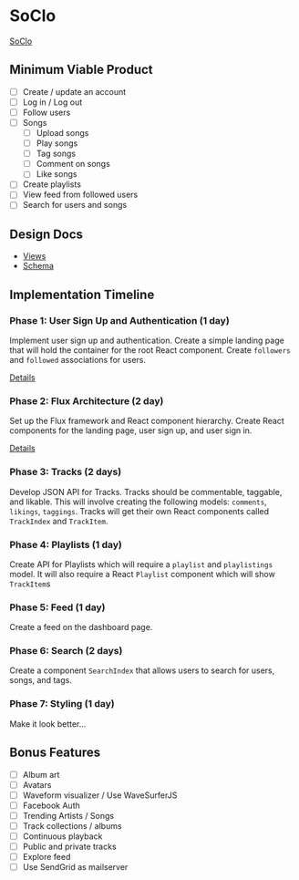 # SoClo
[SoClo](http://soundcloud.com)

## Minimum Viable Product
- [ ] Create / update an account
- [ ] Log in / Log out
- [ ] Follow users
- [ ] Songs
  - [ ] Upload songs
  - [ ] Play songs
  - [ ] Tag songs
  - [ ] Comment on songs
  - [ ] Like songs
- [ ] Create playlists
- [ ] View feed from followed users
- [ ] Search for users and songs

## Design Docs
- [Views](./docs/views.md)
- [Schema](./docs/schema.md)

## Implementation Timeline
### Phase 1: User Sign Up and Authentication (1 day)
Implement user sign up and authentication. Create a simple landing page that will hold the container for the root React component. Create `followers` and `followed` associations for users.

[Details](./docs/phases/phase_1.md)

### Phase 2: Flux Architecture (2 day)
Set up the Flux framework and React component hierarchy. Create React components for the landing page, user sign up, and user sign in.

[Details](./docs/phases/phase_2.md)

### Phase 3: Tracks (2 days)
Develop JSON API for Tracks. Tracks should be commentable, taggable, and likable. This will involve creating the following models: `comments`, `likings`, `taggings`. Tracks will get their own React components called `TrackIndex` and `TrackItem`.

### Phase 4: Playlists (1 day)
Create API for Playlists which will require a `playlist` and `playlistings` model. It will also require a React `Playlist` component which will show `TrackItem`s

### Phase 5: Feed (1 day)
Create a feed on the dashboard page.

### Phase 6: Search (2 days)
Create a component `SearchIndex` that allows users to search for users, songs, and tags.

### Phase 7: Styling (1 day)
Make it look better...

## Bonus Features
- [ ] Album art
- [ ] Avatars
- [ ] Waveform visualizer / Use WaveSurferJS
- [ ] Facebook Auth
- [ ] Trending Artists / Songs
- [ ] Track collections / albums
- [ ] Continuous playback
- [ ] Public and private tracks
- [ ] Explore feed
- [ ] Use SendGrid as mailserver
